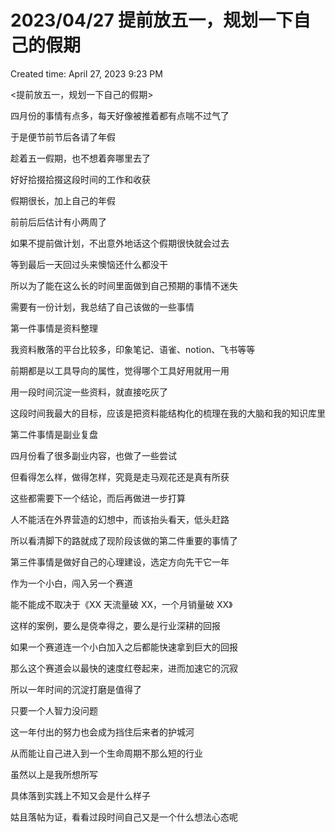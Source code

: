 # 2023/04/27 提前放五一，规划一下自己的假期

Created time: April 27, 2023 9:23 PM

<提前放五一，规划一下自己的假期>

四月份的事情有点多，每天好像被推着都有点喘不过气了

于是便节前节后各请了年假

趁着五一假期，也不想着奔哪里去了

好好拾掇拾掇这段时间的工作和收获

假期很长，加上自己的年假

前前后后估计有小两周了

如果不提前做计划，不出意外地话这个假期很快就会过去

等到最后一天回过头来懊恼还什么都没干

所以为了能在这么长的时间里面做到自己预期的事情不迷失

需要有一份计划，我总结了自己该做的一些事情

第一件事情是资料整理

我资料散落的平台比较多，印象笔记、语雀、notion、飞书等等

前期都是以工具导向的属性，觉得哪个工具好用就用一用

用一段时间沉淀一些资料，就直接吃灰了

这段时间我最大的目标，应该是把资料能结构化的梳理在我的大脑和我的知识库里

第二件事情是副业复盘

四月份看了很多副业内容，也做了一些尝试

但看得怎么样，做得怎样，究竟是走马观花还是真有所获

这些都需要下一个结论，而后再做进一步打算

人不能活在外界营造的幻想中，而该抬头看天，低头赶路

所以看清脚下的路就成了现阶段该做的第二件重要的事情了

第三件事情是做好自己的心理建设，选定方向先干它一年

作为一个小白，闯入另一个赛道

能不能成不取决于《XX 天流量破 XX，一个月销量破 XX》

这样的案例，要么是侥幸得之，要么是行业深耕的回报

如果一个赛道连一个小白加入之后都能快速拿到巨大的回报

那么这个赛道会以最快的速度红卷起来，进而加速它的沉寂

所以一年时间的沉淀打磨是值得了

只要一个人智力没问题

这一年付出的努力也会成为挡住后来者的护城河

从而能让自己进入到一个生命周期不那么短的行业

虽然以上是我所想所写

具体落到实践上不知又会是什么样子

姑且落帖为证，看看过段时间自己又是一个什么想法心态呢